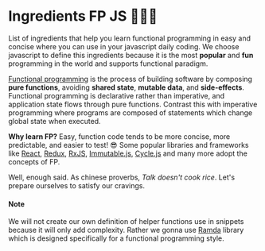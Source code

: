 # Ingredients FP JS :cake::ice_cream::doughnut:

List of ingredients that help you learn functional programming in easy and concise where you can use in your javascript daily coding. We choose javascript to define this ingredients because it is the most **popular** and **fun** programming in the world and supports functional paradigm. 

[Functional programming](https://wiki.haskell.org/Functional_programming) is the process of building software by composing **pure functions**, avoiding **shared state**, **mutable data**, and **side-effects**. Functional programming is declarative rather than imperative, and application state flows through pure functions. Contrast this  with imperative programming where programs are composed of statements which change global state when executed.

**Why learn FP?** Easy, function code tends to be more concise, more predictable, and easier to test! :sunglasses: Some popular libraries and frameworks like [React](https://reactjs.org/), [Redux](https://redux.js.org/), [RxJS](http://reactivex.io/rxjs/), [Immutable.js](https://facebook.github.io/immutable-js/), [Cycle.js](https://cycle.js.org/) and many more adopt the concepts of FP.

Well, enough said. As chinese proverbs, *Talk doesn't cook rice*. Let's prepare ourselves to satisfy our cravings.

#### Note

We will not create our own definition of helper functions use in snippets because it will only add complexity. Rather we gonna use [Ramda](http://ramdajs.com/) library which is designed specifically for a functional programming style.
